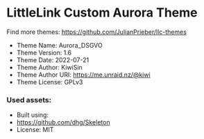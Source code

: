 # LittleLink Custom Aurora Theme
Find more themes: https://github.com/JulianPrieber/llc-themes
                                                                                                                                                                         
*	Theme Name: Aurora_DSGVO
*	Theme Version: 1.6
*	Theme Date: 2022-07-21
*	Theme Author: KiwiSin
*	Theme Author URI: https://me.unraid.nz/@kiwi
*	Theme License: GPLv3


### Used assets:
* Built using:
* https://github.com/dhg/Skeleton
* License: MIT
